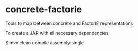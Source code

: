 concrete-factorie
=================

Tools to map between concrete and FactorIE representations

To create a JAR with all necessary dependencies:

$ mvn clean compile assembly:single